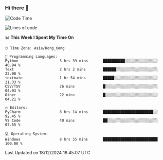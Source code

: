### Hi there 👋

<!--
**RoiexLee/RoiexLee** is a ✨ _special_ ✨ repository because its `README.md` (this file) appears on your GitHub profile.

Here are some ideas to get you started:

- 🔭 I’m currently working on ...
- 🌱 I’m currently learning ...
- 👯 I’m looking to collaborate on ...
- 🤔 I’m looking for help with ...
- 💬 Ask me about ...
- 📫 How to reach me: ...
- 😄 Pronouns: ...
- ⚡ Fun fact: ...
-->

<!--START_SECTION:waka-->
![Code Time](http://img.shields.io/badge/Code%20Time-789%20hrs%2045%20mins-blue)

![Lines of code](https://img.shields.io/badge/From%20Hello%20World%20I%27ve%20Written-38.4%20thousand%20lines%20of%20code-blue)

📊 **This Week I Spent My Time On** 

```text
🕑︎ Time Zone: Asia/Hong_Kong

💬 Programming Languages: 
Python                   3 hrs 39 mins       ██████████░░░░░░░░░░░░░░░   40.94 % 
Text                     2 hrs 2 mins        ██████░░░░░░░░░░░░░░░░░░░   22.98 % 
textmate                 1 hr 54 mins        █████░░░░░░░░░░░░░░░░░░░░   21.33 % 
CSV/TSV                  26 mins             █░░░░░░░░░░░░░░░░░░░░░░░░   04.93 % 
Other                    22 mins             █░░░░░░░░░░░░░░░░░░░░░░░░   04.21 % 

🔥 Editors: 
PyCharm                  8 hrs 14 mins       ███████████████████████░░   92.45 % 
VS Code                  40 mins             ██░░░░░░░░░░░░░░░░░░░░░░░   07.55 % 

💻 Operating System: 
Windows                  8 hrs 55 mins       █████████████████████████   100.00 % 
```


 Last Updated on 18/12/2024 18:45:07 UTC
<!--END_SECTION:waka-->
